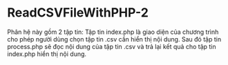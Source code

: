 # ReadCSVFileWithPHP-2

Phân hệ này gồm 2 tập tin:
Tập tin index.php là giao diện của chương trình cho phép người dùng chọn tập tin .csv cần hiển thị nội dung.
Sau đó tập tin process.php sẽ đọc nội dung của tập tin .csv và trả lại kết quả cho tập tin index.php hiển thị nội dung.
